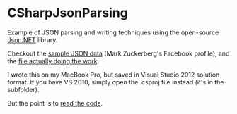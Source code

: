 CSharpJsonParsing
=================

Example of JSON parsing and writing techniques using the open-source [Json.NET](http://json.codeplex.com/) library.

Checkout the [sample JSON data](https://github.com/itsff/CSharpJsonParsing/blob/master/CSharpJsonParsing/zuck.js)
(Mark Zuckerberg's Facebook profile),
and the [file actually doing the work](https://github.com/itsff/CSharpJsonParsing/blob/master/CSharpJsonParsing/Main.cs).

I wrote this on my MacBook Pro, but saved in Visual Studio 2012 solution format.
If you have VS 2010, simply open the .csproj file instead (it's in the subfolder).

But the point is to [read the code](https://github.com/itsff/CSharpJsonParsing/blob/master/CSharpJsonParsing/Main.cs).


